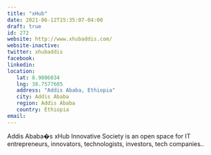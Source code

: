 ```yaml
---
title: "xHub"
date: 2021-06-12T15:35:07-04:00
draft: true
id: 272
website: http://www.xhubaddis.com/
website-inactive: 
twitter: xhubaddis
facebook: 
linkedin: 
location: 
   lat: 8.9806034
   lng: 38.7577605
   address: "Addis Ababa, Ethiopia"
   city: Addis Ababa
   region: Addis Ababa
   country: Ethiopia
email: 
---
```

Addis Ababa�s xHub Innovative Society is an open space for IT entrepreneurs, innovators, technologists, investors, tech companies..
